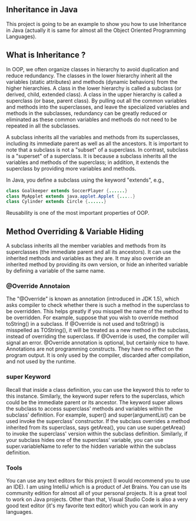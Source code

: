 ## Inheritance in Java

This project is going to be an example to show you how to use Inheritance in Java (actually it is same for almost all
the Object Oriented Programming Languages).


## What is Inheritance ?

In OOP, we often organize classes in hierarchy to avoid duplication and reduce redundancy. The classes in the lower
hierarchy inherit all the variables (static attributes) and methods (dynamic behaviors) from the higher hierarchies. A
class in the lower hierarchy is called a subclass (or derived, child, extended class). A class in the upper hierarchy is
called a superclass (or base, parent class). By pulling out all the common variables and methods into the superclasses,
and leave the specialized variables and methods in the subclasses, redundancy can be greatly reduced or eliminated as
these common variables and methods do not need to be repeated in all the subclasses.

A subclass inherits all the variables and methods from its superclasses, including its immediate parent as well as all
the ancestors. It is important to note that a subclass is not a "subset" of a superclass. In contrast, subclass is a
"superset" of a superclass. It is because a subclass inherits all the variables and methods of the superclass; in
addition, it extends the superclass by providing more variables and methods.

In Java, you define a subclass using the keyword "extends", e.g.,
```Java
class Goalkeeper extends SoccerPlayer {......}
class MyApplet extends java.applet.Applet {.....}
class Cylinder extends Circle {......}
```

Reusability is one of the most important properties of OOP.

## Method Overriding & Variable Hiding

A subclass inherits all the member variables and methods from its superclasses (the immediate parent and all its ancestors).
It can use the inherited methods and variables as they are. It may also override an inherited method by providing its own
version, or hide an inherited variable by defining a variable of the same name.



### @Override Annotaion

The "@Override" is known as annotation (introduced in JDK 1.5), which asks compiler to check whether there is such a method
in the superclass to be overridden. This helps greatly if you misspell the name of the method to be overridden. For example,
suppose that you wish to override method toString() in a subclass. If @Override is not used and toString() is misspelled as
TOString(), it will be treated as a new method in the subclass, instead of overriding the superclass. If @Override is used,
the compiler will signal an error. @Override annotation is optional, but certainly nice to have. Annotations are not programming
constructs. They have no effect on the program output. It is only used by the compiler, discarded after compilation, and not
used by the runtime.


### super Keyword
Recall that inside a class definition, you can use the keyword this to refer to this instance. Similarly, the keyword super
refers to the superclass, which could be the immediate parent or its ancestor. The keyword super allows the subclass to
access superclass' methods and variables within the subclass' definition. For example, super() and super(argumentList)
can be used invoke the superclass’ constructor. If the subclass overrides a method inherited from its superclass, says
getArea(), you can use super.getArea() to invoke the superclass' version within the subclass definition. Similarly, if your
subclass hides one of the superclass' variable, you can use super.variableName to refer to the hidden variable within the
subclass definition.


### Tools

 You can use any text editors for this project (I would recommend you to use an IDE). I am using IntelliJ which is a
 product of Jet Brains. You can use its community edition for almost all of your personal projects. It is a great tool
 to work on Java projects. Other than that, Visual Studio Code is also a very good text editor (it's my favorite text
 editor) which you can work in any languages.